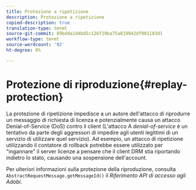 ```yaml
---
title: Protezione a ripetizione
description: Protezione a ripetizione
copied-description: true
translation-type: tm+mt
source-git-commit: 89bdda1d4bd5c126f19ba75a819942df901183d1
workflow-type: tm+mt
source-wordcount: '92'
ht-degree: 0%

---
```



# Protezione di riproduzione{#replay-protection}

La protezione di ripetizione impedisce a un autore dell&#39;attacco di riprodurre un messaggio di richiesta di licenza e potenzialmente causa un attacco Denial-of-Service (DoS) contro il client (L&#39;attacco A *denial-of-service* è un tentativo da parte degli aggressori di impedire agli utenti legittimi di un servizio di utilizzare quel servizio). Ad esempio, un attacco di ripetizione utilizzando il contatore di rollback potrebbe essere utilizzato per &quot;ingannare&quot; il server licenze a pensare che il client DRM stia riportando indietro lo stato, causando una sospensione dell&#39;account.

Per ulteriori informazioni sulla protezione della riproduzione, consulta `AbstractRequestMessage.getMessageId()` il *Riferimento API di accesso agli Adobi*.
